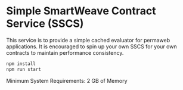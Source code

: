 # Simple SmartWeave Contract Service (SSCS)

This service is to provide a simple cached evaluator for permaweb applications. It is encouraged to spin up your own SSCS for your own contracts to maintain performance consistency.

```sh
npm install
npm run start
```

Minimum System Requirements: 2 GB of Memory